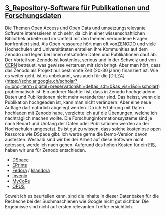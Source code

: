 
 ##  [3_Repository-Software für Publikationen und Forschungsdaten]()
 
Die Themen Open Access und Open Data und umsetzungsrelevante Software interessieren mich sehr, da ich in einer wissenschaftlichen Bibliothek arbeite und im Umfeld mit den themen verbundene Fragen konfrontiert sind. Als Open ressource hört man oft von[ZENODO](https://zenodo.org) und viele Hochschulen und Universitäteten erstellen ihre Kommunities auf dem Zenodo und legen bei Ihnen entsatnden Daten und Publikationen dauf ab. Der Vorteil von Zenodo ist kostenlos, serious und in der Schweiz und von [CERN](https://home.cern) betreuet, was gewisse vertaruen mit sich bringt. Aber man hört, dass das Zenodo als Projekt nur bestimmte Zeit (20-30 jahre) finanziert ist. Wie es weiter geht, ist es unbekannt, was auch für die [DILZA] (https://scholar.google.ch/scholar?q=long+term+digital+preservation&hl=de&as_sdt=0&as_vis=1&oi=scholart) problematisch ist. Ein anderer Nachteil ist, dass in Zenodo hochgeladene Daten und Publikationen nicht mehr veränderbar sind. Das heisst, wenn die Publikation hochgeaden ist, kann man nicht verändern. Aber eine neue Auflage darf natürlich abgelegt werden. Da ich Erfahrung mit Daten hochladen mit Zenodo habe, verzichte ich auf die Übenungen, welche ich nachträglich machen wollte. Die Forschunginformationssysteme sind je nach Bedarf und Umfang der Daten oder Publikationen werden an der Hochschulen umgesetzt. Es ist gut zu wissen, dass solche kostenlose open Ressorce wie DSpace gibt. Ich werde gerne die Demo-Version davon austesten. Weshalb sind wir bei der Arbeit auf diese Software nicht getossen, werde ich nach gehen. Aufgrund des hohen Kosten für ein [FIS](https://de.wikipedia.org/wiki/Forschungsinformationssystem), haben wir uns für Zenodo entschieden.

* [DSpace](https://www.dspace.org)
* [EPrints](https://www.eprints.org)
* [Fedora](http://fedorarepository.org) / [Islandora](https://islandora.ca)
* [Invenio](https://invenio-software.org)
* [MyCoRe](https://www.mycore.de)
* [OPUS](https://www.opus-repository.org)

Soweit ich es beurteilen kann, sind die Inhalte in dieser Datenbaken für die Recheche bei der  Suchmaschienen wie Google nicht gut sichtbar. Die Ergebnisse sind nicht auf ersten relevanten Treffer ersichtlich.
 
